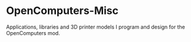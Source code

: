 # OpenComputers-Misc
Applications, libraries and 3D printer models I program and design for the OpenComputers mod.
